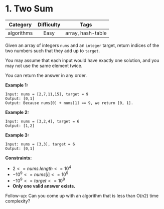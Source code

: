 # 1. Two Sum

|Category|Difficulty|Tags|
|:-:|:-:|:-:|
|algorithms|Easy|array, hash-table|

Given an array of integers `nums` and an `integer` target, return indices of the two numbers such that they add up to `target`.

You may assume that each input would have exactly one solution, and you may not use the same element twice.

You can return the answer in any order.

**Example 1:**

``` text
Input: nums = [2,7,11,15], target = 9
Output: [0,1]
Output: Because nums[0] + nums[1] == 9, we return [0, 1].
```

**Example 2:**

``` text
Input: nums = [3,2,4], target = 6
Output: [1,2]
```

**Example 3:**

``` text
Input: nums = [3,3], target = 6
Output: [0,1]
```

**Constraints:**

+ $2 <= nums.length <= 10^4$
+ $-10^9 <= nums[i] <= 10^9$
+ $-10^9 <= target <= 10^9$
+ **Only one valid answer exists.**

Follow-up: Can you come up with an algorithm that is less than O(n2) time complexity?
